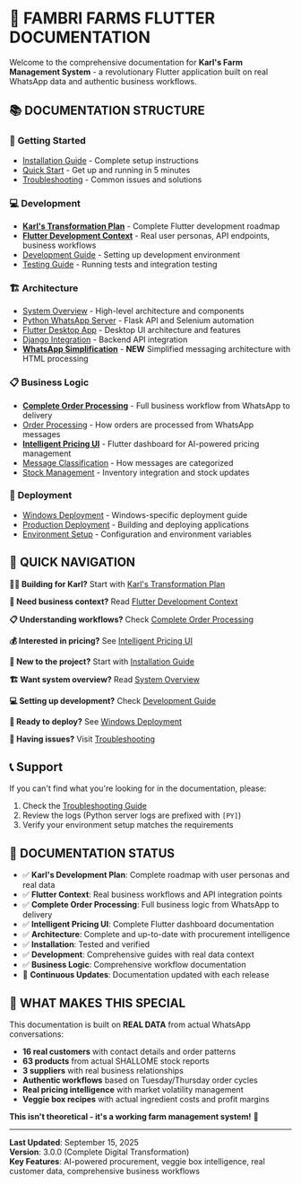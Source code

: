 # 🌱 **FAMBRI FARMS FLUTTER DOCUMENTATION**

Welcome to the comprehensive documentation for **Karl's Farm Management System** - a revolutionary Flutter application built on real WhatsApp data and authentic business workflows.

## 📚 **DOCUMENTATION STRUCTURE**

### 🚀 **Getting Started**
- [Installation Guide](getting-started/installation.md) - Complete setup instructions
- [Quick Start](getting-started/quick-start.md) - Get up and running in 5 minutes  
- [Troubleshooting](getting-started/troubleshooting.md) - Common issues and solutions

### 💻 **Development**
- **[Karl's Transformation Plan](development/karl-transformation-plan.md)** - Complete Flutter development roadmap
- **[Flutter Development Context](development/flutter-context.md)** - Real user personas, API endpoints, business workflows
- [Development Guide](development/development-guide.md) - Setting up development environment
- [Testing Guide](development/testing.md) - Running tests and integration testing

### 🏗️ **Architecture**
- [System Overview](architecture/system-overview.md) - High-level architecture and components
- [Python WhatsApp Server](architecture/python-server.md) - Flask API and Selenium automation
- [Flutter Desktop App](architecture/flutter-app.md) - Desktop UI architecture and features
- [Django Integration](architecture/django-integration.md) - Backend API integration
- **[WhatsApp Simplification](architecture/whatsapp-simplification.md)** - **NEW** Simplified messaging architecture with HTML processing

### 📋 **Business Logic**
- **[Complete Order Processing](business-logic/order-processing-complete.md)** - Full business workflow from WhatsApp to delivery
- [Order Processing](business-logic/order-processing.md) - How orders are processed from WhatsApp messages
- **[Intelligent Pricing UI](business-logic/intelligent-pricing-ui.md)** - Flutter dashboard for AI-powered pricing management
- [Message Classification](business-logic/message-classification.md) - How messages are categorized
- [Stock Management](business-logic/stock-management.md) - Inventory integration and stock updates

### 🚀 **Deployment**
- [Windows Deployment](deployment/windows-deployment.md) - Windows-specific deployment guide
- [Production Deployment](deployment/production-deployment.md) - Building and deploying applications
- [Environment Setup](deployment/environment-setup.md) - Configuration and environment variables

## 🎯 **QUICK NAVIGATION**

**👨‍🌾 Building for Karl?** Start with [Karl's Transformation Plan](development/karl-transformation-plan.md)

**🌾 Need business context?** Read [Flutter Development Context](development/flutter-context.md)

**📋 Understanding workflows?** Check [Complete Order Processing](business-logic/order-processing-complete.md)

**💰 Interested in pricing?** See [Intelligent Pricing UI](business-logic/intelligent-pricing-ui.md)

**🚀 New to the project?** Start with [Installation Guide](getting-started/installation.md)

**🏗️ Want system overview?** Read [System Overview](architecture/system-overview.md)

**💻 Setting up development?** Check [Development Guide](development/development-guide.md)

**🚀 Ready to deploy?** See [Windows Deployment](deployment/windows-deployment.md)

**🔧 Having issues?** Visit [Troubleshooting](getting-started/troubleshooting.md)

## 📞 Support

If you can't find what you're looking for in the documentation, please:
1. Check the [Troubleshooting Guide](getting-started/troubleshooting.md)
2. Review the logs (Python server logs are prefixed with `[PY]`)
3. Verify your environment setup matches the requirements

## 📝 **DOCUMENTATION STATUS**

- ✅ **Karl's Development Plan**: Complete roadmap with user personas and real data
- ✅ **Flutter Context**: Real business workflows and API integration points
- ✅ **Complete Order Processing**: Full business logic from WhatsApp to delivery
- ✅ **Intelligent Pricing UI**: Complete Flutter dashboard documentation
- ✅ **Architecture**: Complete and up-to-date with procurement intelligence
- ✅ **Installation**: Tested and verified
- ✅ **Development**: Comprehensive guides with real data context
- ✅ **Business Logic**: Comprehensive workflow documentation
- 🔄 **Continuous Updates**: Documentation updated with each release

## 🌟 **WHAT MAKES THIS SPECIAL**

This documentation is built on **REAL DATA** from actual WhatsApp conversations:
- **16 real customers** with contact details and order patterns
- **63 products** from actual SHALLOME stock reports  
- **3 suppliers** with real business relationships
- **Authentic workflows** based on Tuesday/Thursday order cycles
- **Real pricing intelligence** with market volatility management
- **Veggie box recipes** with actual ingredient costs and profit margins

**This isn't theoretical - it's a working farm management system!** 🌾

---

**Last Updated**: September 15, 2025  
**Version**: 3.0.0 (Complete Digital Transformation)  
**Key Features**: AI-powered procurement, veggie box intelligence, real customer data, comprehensive business workflows
